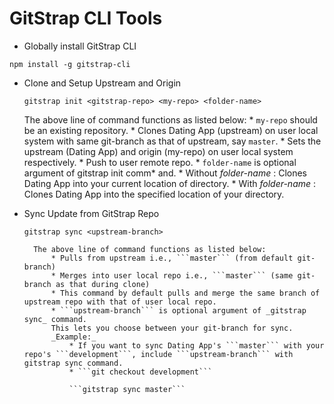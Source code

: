 # GitStrap CLI Tools

* Globally install GitStrap CLI
```
npm install -g gitstrap-cli
```

* Clone and Setup Upstream and Origin
    ```
    gitstrap init <gitstrap-repo> <my-repo> <folder-name>
    ```
    The above line of command functions as listed below:
        * ``` my-repo ``` should be an existing repository.
        * Clones Dating App (upstream) on user local system with same git-branch as that of upstream, say ``` master ```.
        * Sets the upstream (Dating App) and origin (my-repo) on user local system respectively.
        * Push to user remote repo.
        * ``` folder-name ``` is optional argument of gitstrap init comm* and.
            * Without _folder-name_ : Clones Dating App into your current location of directory.
            * With _folder-name_ : Clones Dating App into the specified location of your directory.

* Sync Update from GitStrap Repo
    ```
    gitstrap sync <upstream-branch>
    ```
        The above line of command functions as listed below:
            * Pulls from upstream i.e., ```master``` (from default git-branch)
            * Merges into user local repo i.e., ```master``` (same git-branch as that during clone)
            * This command by default pulls and merge the same branch of upstream repo with that of user local repo.
            * ```upstream-branch``` is optional argument of _gitstrap sync_ command.
            This lets you choose between your git-branch for sync.
            _Example:_
                * If you want to sync Dating App's ```master``` with your repo's ```development```, include ```upstream-branch``` with gitstrap sync command.
                * ```git checkout development```

                ```gitstrap sync master```
